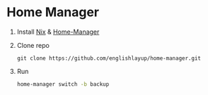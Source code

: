 # Home Manager

1. Install [Nix](https://nixos.org/download/) & [Home-Manager](https://nix-community.github.io/home-manager/#sec-install-standalone)
1. Clone repo

    ```
    git clone https://github.com/englishlayup/home-manager.git
    ```

1. Run

    ```sh
    home-manager switch -b backup
    ```
